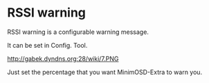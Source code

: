 # RSSI warning #

RSSI warning is a configurable warning message.

It can be set in Config. Tool.

http://gabek.dyndns.org:28/wiki/7.PNG

Just set the percentage that you want MinimOSD-Extra to warn you.